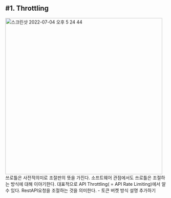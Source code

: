 ## #1. Throttling
<img width="490" alt="스크린샷 2022-07-04 오후 5 24 44" src="https://user-images.githubusercontent.com/78134917/177114067-7feb5a8e-38c8-4130-8a5e-a6a64ca795dc.png">   
쓰로틀은 사전적의미로 조절판의 뜻을 가진다. 소프트웨어 관점에서도 쓰로틀은 조절하는 방식에 대해 이야기한다.  
대표적으로 API Throttling( = API Rate Limiting)에서 알 수 있다. RestAPI요청을 조절하는 것을 의미한다. 
- 토큰 버켓 방식 설명 추가하기
